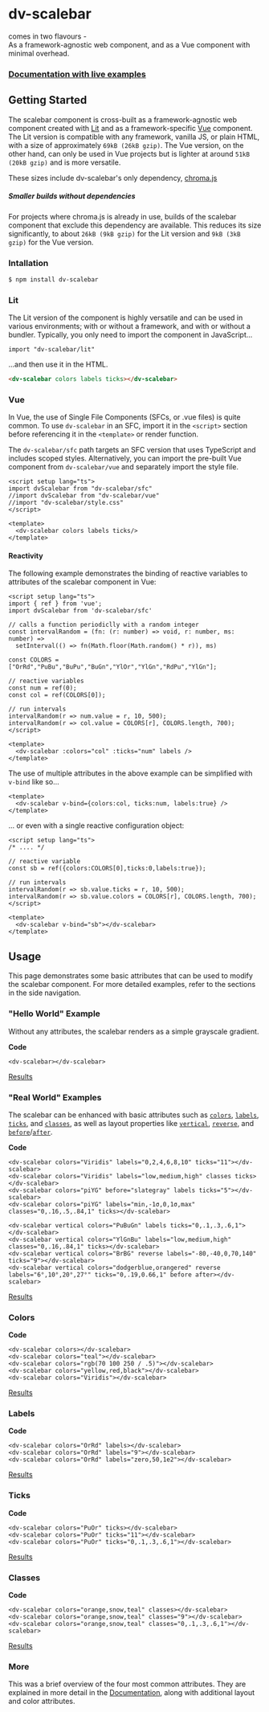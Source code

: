 # dv-scalebar
comes in two flavours -  
As a framework-agnostic web component, and as a Vue component with minimal overhead.

### [Documentation with live examples](https://dv-scalebar.js.org/)

## Getting Started

The scalebar component is cross-built as a framework-agnostic web component
created with [Lit](https://lit.dev/) and as a framework-specific
[Vue](https://vuejs.org/) component. The Lit version is compatible with any
framework, vanilla JS, or plain HTML, with a size of approximately
`69kB (26kB gzip)`. The Vue version, on the other hand, can only be used in
Vue projects but is lighter at around `51kB (20kB gzip)` and is more
versatile.

These sizes include dv-scalebar's only dependency,
[chroma.js](https://gka.github.io/chroma.js/)

##### Smaller builds without dependencies

For projects where chroma.js is already in use, builds of the scalebar component
that exclude this dependency are available. This reduces its size significantly,
to about `26kB (9kB gzip)` for the Lit version and `9kB (3kB gzip)` for the
Vue version.

### Intallation

```sh
$ npm install dv-scalebar
```

### Lit

The Lit version of the component is highly versatile and can be used in various environments; with or without a framework, and with or without a bundler. Typically, you only need to import the component in JavaScript...

``` JS
import "dv-scalebar/lit"
```
...and then use it in the HTML. 
``` HTML
<dv-scalebar colors labels ticks></dv-scalebar>
```

### Vue


In Vue, the use of Single File Components (SFCs, or .vue files) is quite common. To use `dv-scalebar` in an SFC, import it in the `<script>` section before referencing it in the `<template>` or render function.

The `dv-scalebar/sfc` path targets an SFC version that uses TypeScript and includes scoped styles. Alternatively, you can import the pre-built Vue component from `dv-scalebar/vue` and separately import the style file.


``` Vue
<script setup lang="ts">
import dvScalebar from "dv-scalebar/sfc"
//import dvScalebar from "dv-scalebar/vue"
//import "dv-scalebar/style.css"
</script>

<template>
  <dv-scalebar colors labels ticks/>
</template>
```
#### Reactivity
The following example demonstrates the binding of reactive variables to attributes of the scalebar component in Vue:

``` Vue
<script setup lang="ts">
import { ref } from 'vue';
import dvScalebar from 'dv-scalebar/sfc'

// calls a function periodiclly with a random integer
const intervalRandom = (fn: (r: number) => void, r: number, ms: number) =>
  setInterval(() => fn(Math.floor(Math.random() * r)), ms)

const COLORS = ["OrRd","PuBu","BuPu","BuGn","YlOr","YlGn","RdPu","YlGn"];

// reactive variables
const num = ref(0); 
const col = ref(COLORS[0]);

// run intervals
intervalRandom(r => num.value = r, 10, 500);
intervalRandom(r => col.value = COLORS[r], COLORS.length, 700);
</script>

<template>
  <dv-scalebar :colors="col" :ticks="num" labels />
</template>
```

The use of multiple attributes in the above example can be simplified with `v-bind` like so...

``` Vue
<template>
  <dv-scalebar v-bind={colors:col, ticks:num, labels:true} />
</template>
```

... or even with a single reactive configuration object:

``` Vue
<script setup lang="ts">
/* .... */

// reactive variable
const sb = ref({colors:COLORS[0],ticks:0,labels:true}); 

// run intervals
intervalRandom(r => sb.value.ticks = r, 10, 500);
intervalRandom(r => sb.value.colors = COLORS[r], COLORS.length, 700);
</script>

<template>
  <dv-scalebar v-bind="sb"></dv-scalebar>
</template>
``` 

## Usage

This page demonstrates some basic attributes that can be used to modify the scalebar component. For more detailed examples, refer to the sections in the side navigation.

### "Hello World" Example

Without any attributes, the scalebar renders as a simple grayscale gradient.

**Code**
```html{4}
<dv-scalebar></dv-scalebar>
```
[Results](https://dv-scalebar.js.org/docs/usage#hello-world-example)

### "Real World" Examples

The scalebar can be enhanced with basic attributes such as [`colors`](https://dv-scalebar.js.org/docs/colors), [`labels`](https://dv-scalebar.js.org/docs/labels), [`ticks`](https://dv-scalebar.js.org/docs/ticks), and [`classes`](https://dv-scalebar.js.org/docs/classes), as well as layout properties like [`vertical`](https://dv-scalebar.js.org/docs/vertical), [`reverse`](https://dv-scalebar.js.org/docs/reverse), and [`before`](https://dv-scalebar.js.org/docs/before)/[`after`](https://dv-scalebar.js.org/docs/after).

**Code**
```html{4}
<dv-scalebar colors="Viridis" labels="0,2,4,6,8,10" ticks="11"></dv-scalebar>
<dv-scalebar colors="Viridis" labels="low,medium,high" classes ticks></dv-scalebar>
<dv-scalebar colors="piYG" before="slategray" labels ticks="5"></dv-scalebar>
<dv-scalebar colors="piYG" labels="min,-1σ,0,1σ,max" classes="0,.16,.5,.84,1" ticks></dv-scalebar>

<dv-scalebar vertical colors="PuBuGn" labels ticks="0,.1,.3,.6,1"></dv-scalebar>
<dv-scalebar vertical colors="YlGnBu" labels="low,medium,high" classes="0,.16,.84,1" ticks></dv-scalebar>
<dv-scalebar vertical colors="BrBG" reverse labels="-80,-40,0,70,140" ticks="9"></dv-scalebar>
<dv-scalebar vertical colors="dodgerblue,orangered" reverse labels="6°,10°,20°,27°" ticks="0,.19,0.66,1" before after></dv-scalebar>
```
[Results](https://dv-scalebar.js.org/docs/usage#real-world-examples)

### Colors

**Code**
```html{4}
<dv-scalebar colors></dv-scalebar>
<dv-scalebar colors="teal"></dv-scalebar>
<dv-scalebar colors="rgb(70 100 250 / .5)"></dv-scalebar>
<dv-scalebar colors="yellow,red,black"></dv-scalebar>
<dv-scalebar colors="Viridis"></dv-scalebar>
```
[Results](https://dv-scalebar.js.org/docs/usage#colors)

### Labels

**Code**
```html{4}
<dv-scalebar colors="OrRd" labels></dv-scalebar>
<dv-scalebar colors="OrRd" labels="9"></dv-scalebar>
<dv-scalebar colors="OrRd" labels="zero,50,1e2"></dv-scalebar>
```
[Results](https://dv-scalebar.js.org/docs/usage#labels)

### Ticks

**Code**
```html{4}
<dv-scalebar colors="PuOr" ticks></dv-scalebar>
<dv-scalebar colors="PuOr" ticks="11"></dv-scalebar>
<dv-scalebar colors="PuOr" ticks="0,.1,.3,.6,1"></dv-scalebar>
```
[Results](https://dv-scalebar.js.org/docs/usage#ticks)

### Classes

**Code**
```html{4}
<dv-scalebar colors="orange,snow,teal" classes></dv-scalebar>
<dv-scalebar colors="orange,snow,teal" classes="9"></dv-scalebar>
<dv-scalebar colors="orange,snow,teal" classes="0,.1,.3,.6,1"></dv-scalebar>
```
[Results](https://dv-scalebar.js.org/docs/usage#classes)

### More

This was a brief overview of the four most common attributes. They are explained in more detail in the [Documentation](https://dv-scalebar.js.org/docs/), along with additional layout and color attributes. 